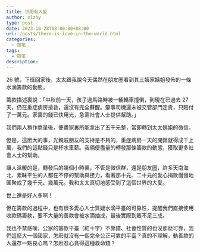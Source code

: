 ```yaml
---
title: 世間有大愛
author: olzhy
type: post
date: 2023-10-28T08:00:00+08:00
url: /posts/there-is-love-in-the-world.html
categories:
  - 随笔
tags:
  - 随笔
description:
---
```


26 號，下班回家後，太太跟我說今天偶然在朋友圈看到其三姨家姨姐發佈的一條水滴籌款的動態。

籌款描述裏說：「中秋前一天，孩子過馬路時被一輛轎車撞倒，到現在已過去 27 天，仍在重症病房搶救，還沒有完全蘇醒。肇事司機還未被交管部門定責，只賠付了一萬元。家裏的錢已快用光，急需社會人士提供幫助。」

我們兩人稍作商量後，便盡家裏所能拿出了五千元整，當即轉到太太姨姐的微信。

但是，這麽大的事，光親戚朋友的支持是不夠的，重症病房一天的開銷就得成千上萬，我們的這點錢只是杯水車薪。我倆便盡量的轉發那條籌款的動態，獲取更多社會人士的幫助。

讓人溫暖的是，轉發后的幾個小時裏，不管是微信群，還是朋友圈，許多天南海北、素昧平生的人都在不停的幫助與接力，看著那十元、二十元的愛心捐款慢慢地匯聚成了幾千元、幾萬元。我和太太真切地感受到了這個世界的大愛。

世上還是好人多啊！

但在籌款的過程中，也有很多愛心人士質疑水滴平臺的可靠性，提醒我們直接使用收款碼籌款，要不大量的善款會被水滴抽成，最後實際到賬不足三成。

我也不禁感嘆，公家的籌款平臺（紅十字）不靠譜、社會性質的也沒那麽可靠，我們這麽大一個國家，怎麽就沒有一個完全公正可靠的平臺？真的不理解，動善款的人還存一點良心嗎？怎麽忍心貪得這種救命錢？
